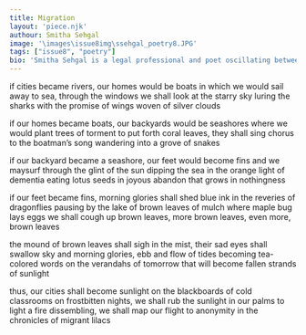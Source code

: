```yaml
---
title: Migration
layout: 'piece.njk'
authour: Smitha Sehgal
image: '\images\issue8img\ssehgal_poetry8.JPG'
tags: ["issue8", "poetry"]
bio: 'Smitha Sehgal is a legal professional and poet oscillating between Delhi and Calicut, her beloved seaside home. She writes poetry in two languages- English and Malayalam. Her poems, fiction, and book reviews have been featured in contemporary literary publications such as  Reading Hour, Brown Critique, Kritya, Muse India, The Wagon Magazine,  Usawa Literary Review, Parcham, Madras Courier, Water Video Mag, Poetica Review UK, Lothlorien Poetry Journal, Arkana (upcoming), EKL Review, The Criterion, Kalakaumudi, Samakalika Malayalam, Kalapoorna, ShadowKraft, Da Cheung (Korean Literary Journal) and anthologies including  “40 Under 40: An Anthology of Post-Globalisation Poetry”, “Witness -Red River Book of Poetry of Dissent, World Poetry Anthology from Nepal (upcoming).'
---
```


if cities became rivers, our homes would be boats in which we would
sail away to sea, through the windows we shall look at the starry sky
luring the sharks with the promise of wings woven of silver clouds

 
if our homes became boats, our backyards would be seashores where
we would plant trees of torment to put forth coral leaves, they shall
sing chorus to the boatman’s song wandering into a grove of snakes

 
if our backyard became a seashore, our feet would become fins and we maysurf through the glint of the sun dipping the sea in the orange light of dementia
eating lotus seeds in joyous abandon that grows in nothingness
 

if our feet became fins, morning glories shall shed blue ink in the reveries
of dragonflies pausing by the lake of brown leaves of mulch where maple bug lays eggs
we shall cough up brown leaves, more brown leaves, even more, brown leaves

 
the mound of brown leaves shall sigh in the mist, their sad eyes shall swallow
sky and morning glories, ebb and flow of tides becoming tea-colored
words on the verandahs of tomorrow that will become fallen strands of sunlight

 
thus, our cities shall become sunlight on the blackboards of cold classrooms
on frostbitten nights, we shall rub the sunlight in our palms to light a fire
dissembling, we shall map our flight to anonymity in the chronicles of migrant lilacs